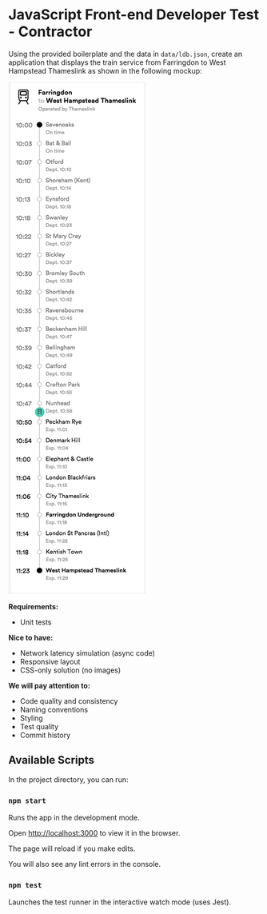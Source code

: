 #  JavaScript Front-end Developer Test - Contractor

Using the provided boilerplate and the data in `data/ldb.json`, create an application that displays the train service from Farringdon to West Hampstead Thameslink as shown in the following mockup:

![mockup](Farringdon_to_West_Hampstead_Thameslink___Live_Departures___Arrivals.png)

**Requirements:**

 - Unit tests

**Nice to have:**

 - Network latency simulation (async code)
 - Responsive layout
 - CSS-only solution (no images)

**We will pay attention to:**

 - Code quality and consistency
 - Naming conventions
 - Styling
 - Test quality
 - Commit history

## Available Scripts

In the project directory, you can run:

### `npm start`

Runs the app in the development mode.

Open [http://localhost:3000](http://localhost:3000) to view it in the browser.

The page will reload if you make edits.

You will also see any lint errors in the console.

### `npm test`

Launches the test runner in the interactive watch mode (uses Jest).
